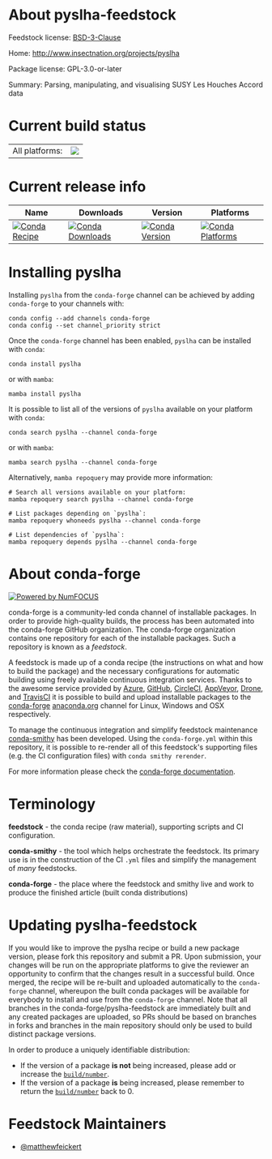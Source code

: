 About pyslha-feedstock
======================

Feedstock license: [BSD-3-Clause](https://github.com/conda-forge/pyslha-feedstock/blob/main/LICENSE.txt)

Home: http://www.insectnation.org/projects/pyslha

Package license: GPL-3.0-or-later

Summary: Parsing, manipulating, and visualising SUSY Les Houches Accord data

Current build status
====================


<table><tr><td>All platforms:</td>
    <td>
      <a href="https://dev.azure.com/conda-forge/feedstock-builds/_build/latest?definitionId=24933&branchName=main">
        <img src="https://dev.azure.com/conda-forge/feedstock-builds/_apis/build/status/pyslha-feedstock?branchName=main">
      </a>
    </td>
  </tr>
</table>

Current release info
====================

| Name | Downloads | Version | Platforms |
| --- | --- | --- | --- |
| [![Conda Recipe](https://img.shields.io/badge/recipe-pyslha-green.svg)](https://anaconda.org/conda-forge/pyslha) | [![Conda Downloads](https://img.shields.io/conda/dn/conda-forge/pyslha.svg)](https://anaconda.org/conda-forge/pyslha) | [![Conda Version](https://img.shields.io/conda/vn/conda-forge/pyslha.svg)](https://anaconda.org/conda-forge/pyslha) | [![Conda Platforms](https://img.shields.io/conda/pn/conda-forge/pyslha.svg)](https://anaconda.org/conda-forge/pyslha) |

Installing pyslha
=================

Installing `pyslha` from the `conda-forge` channel can be achieved by adding `conda-forge` to your channels with:

```
conda config --add channels conda-forge
conda config --set channel_priority strict
```

Once the `conda-forge` channel has been enabled, `pyslha` can be installed with `conda`:

```
conda install pyslha
```

or with `mamba`:

```
mamba install pyslha
```

It is possible to list all of the versions of `pyslha` available on your platform with `conda`:

```
conda search pyslha --channel conda-forge
```

or with `mamba`:

```
mamba search pyslha --channel conda-forge
```

Alternatively, `mamba repoquery` may provide more information:

```
# Search all versions available on your platform:
mamba repoquery search pyslha --channel conda-forge

# List packages depending on `pyslha`:
mamba repoquery whoneeds pyslha --channel conda-forge

# List dependencies of `pyslha`:
mamba repoquery depends pyslha --channel conda-forge
```


About conda-forge
=================

[![Powered by
NumFOCUS](https://img.shields.io/badge/powered%20by-NumFOCUS-orange.svg?style=flat&colorA=E1523D&colorB=007D8A)](https://numfocus.org)

conda-forge is a community-led conda channel of installable packages.
In order to provide high-quality builds, the process has been automated into the
conda-forge GitHub organization. The conda-forge organization contains one repository
for each of the installable packages. Such a repository is known as a *feedstock*.

A feedstock is made up of a conda recipe (the instructions on what and how to build
the package) and the necessary configurations for automatic building using freely
available continuous integration services. Thanks to the awesome service provided by
[Azure](https://azure.microsoft.com/en-us/services/devops/), [GitHub](https://github.com/),
[CircleCI](https://circleci.com/), [AppVeyor](https://www.appveyor.com/),
[Drone](https://cloud.drone.io/welcome), and [TravisCI](https://travis-ci.com/)
it is possible to build and upload installable packages to the
[conda-forge](https://anaconda.org/conda-forge) [anaconda.org](https://anaconda.org/)
channel for Linux, Windows and OSX respectively.

To manage the continuous integration and simplify feedstock maintenance
[conda-smithy](https://github.com/conda-forge/conda-smithy) has been developed.
Using the ``conda-forge.yml`` within this repository, it is possible to re-render all of
this feedstock's supporting files (e.g. the CI configuration files) with ``conda smithy rerender``.

For more information please check the [conda-forge documentation](https://conda-forge.org/docs/).

Terminology
===========

**feedstock** - the conda recipe (raw material), supporting scripts and CI configuration.

**conda-smithy** - the tool which helps orchestrate the feedstock.
                   Its primary use is in the construction of the CI ``.yml`` files
                   and simplify the management of *many* feedstocks.

**conda-forge** - the place where the feedstock and smithy live and work to
                  produce the finished article (built conda distributions)


Updating pyslha-feedstock
=========================

If you would like to improve the pyslha recipe or build a new
package version, please fork this repository and submit a PR. Upon submission,
your changes will be run on the appropriate platforms to give the reviewer an
opportunity to confirm that the changes result in a successful build. Once
merged, the recipe will be re-built and uploaded automatically to the
`conda-forge` channel, whereupon the built conda packages will be available for
everybody to install and use from the `conda-forge` channel.
Note that all branches in the conda-forge/pyslha-feedstock are
immediately built and any created packages are uploaded, so PRs should be based
on branches in forks and branches in the main repository should only be used to
build distinct package versions.

In order to produce a uniquely identifiable distribution:
 * If the version of a package **is not** being increased, please add or increase
   the [``build/number``](https://docs.conda.io/projects/conda-build/en/latest/resources/define-metadata.html#build-number-and-string).
 * If the version of a package **is** being increased, please remember to return
   the [``build/number``](https://docs.conda.io/projects/conda-build/en/latest/resources/define-metadata.html#build-number-and-string)
   back to 0.

Feedstock Maintainers
=====================

* [@matthewfeickert](https://github.com/matthewfeickert/)
